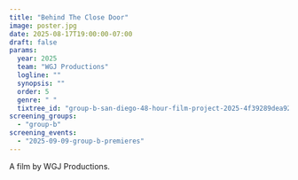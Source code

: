 ```yaml
---
title: "Behind The Close Door"
image: poster.jpg
date: 2025-08-17T19:00:00-07:00
draft: false
params:
  year: 2025
  team: "WGJ Productions"
  logline: ""
  synopsis: ""
  order: 5
  genre: " "
  tixtree_id: "group-b-san-diego-48-hour-film-project-2025-4f39289dea92"
screening_groups:
  - "group-b"
screening_events:
  - "2025-09-09-group-b-premieres"
---
```


A film by WGJ Productions.

